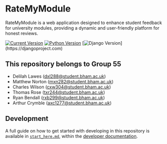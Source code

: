 # RateMyModule

RateMyModule is a web application designed to enhance student feedback for university modules,
providing a dynamic and user-friendly platform for honest reviews.

[![Current Version](https://img.shields.io/badge/dynamic/toml?url=https%3A%2F%2Fraw.githubusercontent.com%2FCarrotManMatt%2FRateMyModule%2Fmain%2Fpyproject.toml&query=%24.tool.poetry.version&label=RateMyModule)](https://git.cs.bham.ac.uk/team-projects-2023-24/team55)
[![Python Version](https://img.shields.io/badge/Python-3.12-blue)](https://python.org/downloads/release/python-3122)
[![Django Version](https://img.shields.io/badge/dynamic/toml?url=https%3A%2F%2Fraw.githubusercontent.com%2FCarrotManMatt%2FRateMyModule%2Fmain%2Fpoetry.lock&query=%24.package%5B%3F(%40.name%3D%3D'django')%5D.version&label=Django)](https://djangoproject.com)

## This repository belongs to Group 55

- Delilah Lawes (dxl288@student.bham.ac.uk)
- Matthew Norton (mxn282@student.bham.ac.uk)
- Charles Wilson (cxw304@student.bham.ac.uk)
- Thomas Rose (txr244@student.bham.ac.uk)
- Ryan Bendall (rxb299@student.bham.ac.uk)
- Arthur Crymble (axc1277@student.bham.ac.uk)

## Development

A full guide on how to get started with developing in this repository is available
in [`start_here.md`](dev_docs/start_here.md), within the [developer documentation](dev_docs).
